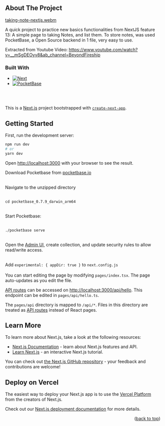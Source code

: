 <!-- Improved compatibility of back to top link: See: https://github.com/othneildrew/Best-README-Template/pull/73 -->
<a name="readme-top"></a>

## About The Project

[taking-note-nextjs.webm](https://user-images.githubusercontent.com/50757994/208452613-252bbe0a-8d62-4df9-a6ba-85eac8857822.webm)

A quick project to practice new basics functionalities from NextJS feature 13: A simple page to taking Notes, and list them.
To store notes, was used PocketBase, a Open Source backend in 1 file, very easy to use.

Extracted from Youtube Video: https://www.youtube.com/watch?v=__mSgDEOyv8&ab_channel=BeyondFireship


### Built With

* [![Next][Next.js]][Next-url]
* [![PocketBase][PocketBase]][PocketBase-url]

<br />
<br />

This is a [Next.js](https://nextjs.org/) project bootstrapped with [`create-next-app`](https://github.com/vercel/next.js/tree/canary/packages/create-next-app).

## Getting Started

First, run the development server:

```bash
npm run dev
# or
yarn dev
```

Open [http://localhost:3000](http://localhost:3000) with your browser to see the result.
<br />

Download Pocketbase from [pocketbase.io](pocketbase.io)
<br /><br />

Navigate to the unzipped directory
<br /><br />

`cd pocketbase_0.7.9_darwin_arm64`
<br /><br />

Start Pocketbase:
<br /><br />

`./pocketbase serve`
<br /><br />

Open the [Admin UI](http://127.0.0.1:8090/_/), create collection, and update security rules to allow read/write access. 
<br /><br />

Add `experimental: { appDir: true }` to `next.config.js`
<br />
<br />
You can start editing the page by modifying `pages/index.tsx`. The page auto-updates as you edit the file.

[API routes](https://nextjs.org/docs/api-routes/introduction) can be accessed on [http://localhost:3000/api/hello](http://localhost:3000/api/hello). This endpoint can be edited in `pages/api/hello.ts`.

The `pages/api` directory is mapped to `/api/*`. Files in this directory are treated as [API routes](https://nextjs.org/docs/api-routes/introduction) instead of React pages.

## Learn More

To learn more about Next.js, take a look at the following resources:

- [Next.js Documentation](https://nextjs.org/docs) - learn about Next.js features and API.
- [Learn Next.js](https://nextjs.org/learn) - an interactive Next.js tutorial.

You can check out [the Next.js GitHub repository](https://github.com/vercel/next.js/) - your feedback and contributions are welcome!

## Deploy on Vercel

The easiest way to deploy your Next.js app is to use the [Vercel Platform](https://vercel.com/new?utm_medium=default-template&filter=next.js&utm_source=create-next-app&utm_campaign=create-next-app-readme) from the creators of Next.js.

Check out our [Next.js deployment documentation](https://nextjs.org/docs/deployment) for more details.


<p align="right">(<a href="#readme-top">back to top</a>)</p>


<!-- MARKDOWN LINKS & IMAGES -->
<!-- https://www.markdownguide.org/basic-syntax/#reference-style-links -->
[linkedin-shield]: https://img.shields.io/badge/-LinkedIn-black.svg?style=for-the-badge&logo=linkedin&colorB=555
[linkedin-url]: https://www.linkedin.com/in/willian-marciel
[Next.js]: https://img.shields.io/badge/next.js-000000?style=for-the-badge&logo=nextdotjs&logoColor=white
[Next-url]: https://nextjs.org/
[PocketBase]: https://img.shields.io/badge/Pocket-base?style=for-the-badge&logo=pocketbase&colorB=555
[PocketBase-url]: https://pocketbase.io/
